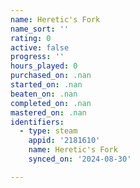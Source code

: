 ```yaml
---
name: Heretic's Fork
name_sort: ''
rating: 0
active: false
progress: ''
hours_played: 0
purchased_on: .nan
started_on: .nan
beaten_on: .nan
completed_on: .nan
mastered_on: .nan
identifiers:
  - type: steam
    appid: '2181610'
    name: Heretic's Fork
    synced_on: '2024-08-30'

---
```

